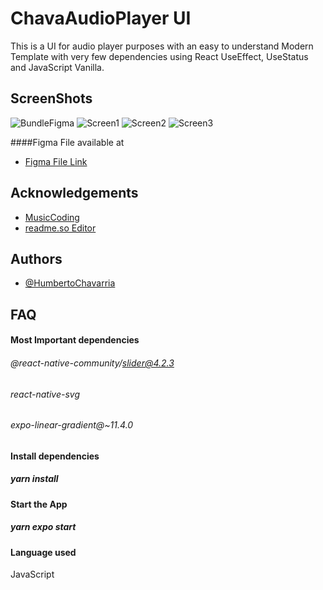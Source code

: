 
# ChavaAudioPlayer UI

This is a UI for audio player purposes with an easy to understand Modern Template with very few dependencies using React UseEffect, UseStatus and JavaScript Vanilla.
## ScreenShots

![BundleFigma](https://user-images.githubusercontent.com/72934134/199633150-afed0a3c-52b7-46bd-bc45-27064095b976.png)
![Screen1](https://user-images.githubusercontent.com/72934134/199632839-4d9c2b73-03c9-4401-94f5-c811b7b724e5.png)
![Screen2](https://user-images.githubusercontent.com/72934134/199632840-ef2f7f17-7ab4-438f-be3d-31074ed5d5fb.png)
![Screen3](https://user-images.githubusercontent.com/72934134/199632842-3228f191-33ac-43d7-806a-f80b17f5d4e8.png)

####Figma File available at 

 - [Figma File Link](https://dribbble.com/shots/14628946-Music-Player-Mobile-App-Concept)


## Acknowledgements

 - [MusicCoding](https://www.youtube.com/c/MusicCoding)
 - [readme.so Editor](https://readme.so/es/editor)
## Authors

- [@HumbertoChavarria](https://github.com/chavarriahumberto7)


## FAQ
#### Most Important dependencies

 ###### @react-native-community/slider@4.2.3
 ###### react-native-svg
 ###### expo-linear-gradient@~11.4.0

 #### Install dependencies
##### yarn install

#### Start the App
##### yarn expo start


#### Language used

JavaScript


```